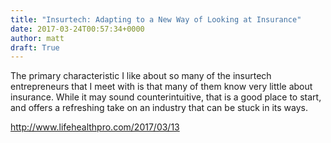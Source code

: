 ```yaml
---
title: "Insurtech: Adapting to a New Way of Looking at Insurance"
date: 2017-03-24T00:57:34+0000
author: matt
draft: True
---
```

The primary characteristic I like about so many of the insurtech entrepreneurs that I meet with is that many of them know very little about insurance. While it may sound counterintuitive, that is a good place to start, and offers a refreshing take on an industry that can be stuck in its ways.

[ http://www.lifehealthpro.com/2017/03/13 ]( http://www.lifehealthpro.com/2017/03/13/insurtech-adapting-to-a-new-way-of-looking-at-insu?page_all=1 )
